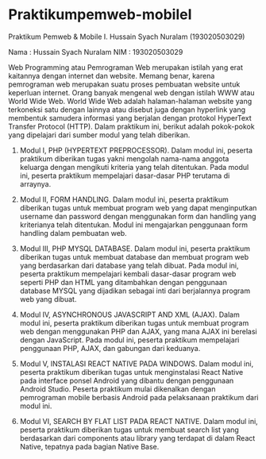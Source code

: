 # Praktikumpemweb-mobileI
Praktikum Pemweb &amp; Mobile I. Hussain Syach Nuralam (193020503029)

Nama  : Hussain Syach Nuralam
NIM   : 193020503029

Web Programming atau Pemrograman Web merupakan istilah yang erat kaitannya dengan internet dan website. Memang benar, karena pemrograman web merupakan suatu proses pembuatan website untuk keperluan internet. Orang banyak mengenal web dengan istilah WWW atau World Wide Web.
World Wide Web adalah halaman-halaman website yang terkoneksi satu dengan lainnya atau disebut juga dengan hyperlink yang membentuk samudera informasi yang berjalan dengan protokol HyperText Transfer Protocol (HTTP).
Dalam praktikum ini, berikut adalah pokok-pokok yang dipelajari dari sumber modul yang telah diberikan.

1) Modul I, PHP (HYPERTEXT PREPROCESSOR). Dalam modul ini, peserta praktikum diberikan tugas yakni mengolah nama-nama anggota keluarga dengan mengikuti kriteria yang telah ditentukan. Pada modul ini, peserta praktikum mempelajari dasar-dasar PHP terutama di arraynya.

2) Modul II, FORM HANDLING. Dalam modul ini, peserta praktikum diberikan tugas untuk membuat program web yang dapat menginputkan username dan password dengan menggunakan form dan handling yang kriterianya telah ditentukan. Modul ini mengajarkan penggunaan form handling dalam pembuatan web.

3) Modul III, PHP MYSQL DATABASE. Dalam modul ini, peserta praktikum diberikan tugas untuk membuat database dan membuat program web yang berdasarkan dari database yang telah dibuat. Pada modul ini, peserta praktikum mempelajari kembali dasar-dasar program web seperti PHP dan HTML yang ditambahkan dengan penggunaan database MYSQL yang dijadikan sebagai inti dari berjalannya program web yang dibuat.

4) Modul IV, ASYNCHRONOUS JAVASCRIPT AND XML (AJAX). Dalam modul ini, peserta praktikum diberikan tugas untuk membuat program web dengan menggunakan PHP dan AJAX, yang mana AJAX ini berelasi dengan JavaScript. Pada modul ini, peserta praktikum mempelajari penggunaan PHP, AJAX, dan gabungan dari keduanya.

5) Modul V, INSTALASI REACT NATIVE PADA WINDOWS. Dalam modul ini, peserta praktikum diberikan tugas untuk menginstalasi React Native pada interface ponsel Android yang dibantu dengan penggunaan Android Studio. Peserta praktikum mulai dikenalkan dengan pemrograman mobile berbasis Android pada pelaksanaan praktikum dari modul ini.

6) Modul VI, SEARCH BY FLAT LIST PADA REACT NATIVE. Dalam modul ini, peserta praktikum diberikan tugas untuk membuat search list yang berdasarkan dari components atau library yang terdapat di dalam React Native, tepatnya pada bagian Native Base.
